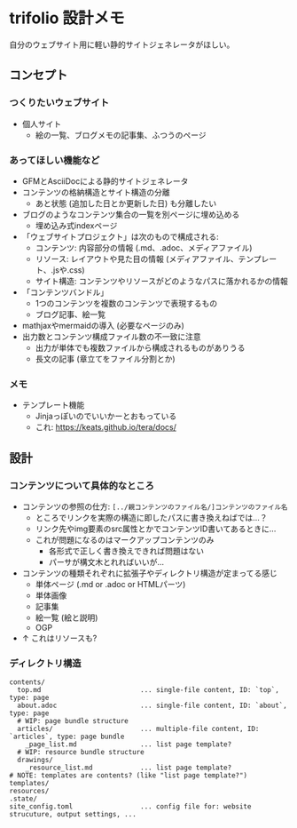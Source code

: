 # trifolio 設計メモ

自分のウェブサイト用に軽い静的サイトジェネレータがほしい。

## コンセプト

### つくりたいウェブサイト

- 個人サイト
    - 絵の一覧、ブログメモの記事集、ふつうのページ

### あってほしい機能など

- GFMとAsciiDocによる静的サイトジェネレータ
- コンテンツの格納構造とサイト構造の分離
    - あと状態 (追加した日とか更新した日) も分離したい
- ブログのようなコンテンツ集合の一覧を別ページに埋め込める
    - 埋め込み式indexページ
- 「ウェブサイトプロジェクト」は次のもので構成される:
    - コンテンツ: 内容部分の情報 (.md、.adoc、メディアファイル)
    - リソース: レイアウトや見た目の情報 (メディアファイル、テンプレート、.jsや.css)
    - サイト構造: コンテンツやリソースがどのようなパスに落かれるかの情報
- 「コンテンツバンドル」
    - 1つのコンテンツを複数のコンテンツで表現するもの
    - ブログ記事、絵一覧
- mathjaxやmermaidの導入 (必要なページのみ)
- 出力数とコンテンツ構成ファイル数の不一致に注意
    - 出力が単体でも複数ファイルから構成されるものがありうる
    - 長文の記事 (章立てをファイル分割とか)

### メモ

- テンプレート機能
    - Jinjaっぽいのでいいかーとおもっている
    - これ: https://keats.github.io/tera/docs/

## 設計

### コンテンツについて具体的なところ

- コンテンツの参照の仕方: `[../親コンテンツのファイル名/]コンテンツのファイル名`
    - ところでリンクを実際の構造に即したパスに書き換えねばでは…？
    - リンク先やimg要素のsrc属性とかでコンテンツID書いてあるときに…
    - これが問題になるのはマークアップコンテンツのみ
        - 各形式で正しく書き換えできれば問題はない
        - パーサが構文木とれればいいが…
- コンテンツの種類それぞれに拡張子やディレクトリ構造が定まってる感じ
    - 単体ページ (.md or .adoc or HTMLパーツ)
    - 単体画像
    - 記事集
    - 絵一覧 (絵と説明)
    - OGP
- ↑ これはリソースも?

### ディレクトリ構造

```
contents/
  top.md                         ... single-file content, ID: `top`, type: page
  about.adoc                     ... single-file content, ID: `about`, type: page
  # WIP: page bundle structure
  articles/                      ... multiple-file content, ID: `articles`, type: page bundle
    _page_list.md                ... list page template?
  # WIP: resource bundle structure
  drawings/
    _resource_list.md            ... list page template?
# NOTE: templates are contents? (like "list page template?")
templates/
resources/
.state/
site_config.toml                 ... config file for: website strucuture, output settings, ...
```